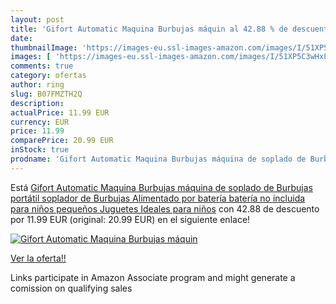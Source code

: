 ```yaml
---
layout: post
title: 'Gifort Automatic Maquina Burbujas máquin al 42.88 % de descuento'
date: 
thumbnailImage: 'https://images-eu.ssl-images-amazon.com/images/I/51XP5C3wHxL._SL200_.jpg'
images: [ 'https://images-eu.ssl-images-amazon.com/images/I/51XP5C3wHxL._SL200_.jpg' ]
comments: true
category: ofertas
author: ring
slug: B07FMZTH2Q
description:
actualPrice: 11.99 EUR
currency: EUR
price: 11.99
comparePrice: 20.99 EUR
inStock: true
prodname: 'Gifort Automatic Maquina Burbujas máquina de soplado de Burbujas portátil  soplador de Burbujas Alimentado por batería  batería no incluida  para niños pequeños  Juguetes Ideales para niños'
---
```


Está [Gifort Automatic Maquina Burbujas máquina de soplado de Burbujas portátil  soplador de Burbujas Alimentado por batería  batería no incluida  para niños pequeños  Juguetes Ideales para niños](https://www.amazon.es/dp/B07FMZTH2Q/?tag=tolees-21) con 42.88 de descuento por 11.99 EUR (original: 20.99 EUR) en el siguiente enlace!

[![Gifort Automatic Maquina Burbujas máquin](https://images-eu.ssl-images-amazon.com/images/I/51XP5C3wHxL._SL200_.jpg)](https://www.amazon.es/dp/B07FMZTH2Q/?tag=tolees-21)

[Ver la oferta!!](https://www.amazon.es/dp/B07FMZTH2Q/?tag=tolees-21)

Links participate in Amazon Associate program and might generate a comission on qualifying sales


